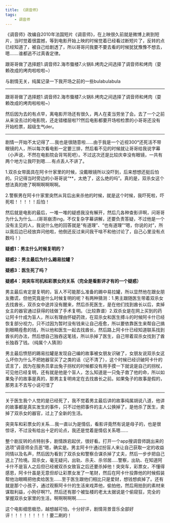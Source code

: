 ```yaml
---
title: 《调音师》
tags:
    - 调音师
---
```



《调音师》改编自2010年法国短片《调音师》，在上映很久前就是微博上刷到短片，当时觉着很震撼，等到电影开始上映的时候觉着已经看过断短片了，反转的点已经知道了，被自己给剧透了，所以哥哥问我要不要去看的时候犹犹豫豫不想去，嗯.......谁都逃不过真香定律。
<!--more-->
跟哥哥做了选择题1.调音师2.海市蜃楼7.火锅8.烤肉之间选择了调音师和烤肉（耍赖改成的烤肉啦啦啦~）

与剧情无关，纯属记录一下我开场之前的一些bulabulabula

--------------------------------------

跟哥哥做了选择题1.调音师2.海市蜃楼7.火锅8.烤肉之间选择了调音师和烤肉（耍赖改成的烤肉啦啦啦~）

然后因为去的有点早，离电影开场还有很久，两人在麦当劳坐了会。去了一个之前从来没去过的电影院，还走错楼层啦??然后电影都要开场啦检票的小哥哥还没有开始检票，超级生气der。

------------

剧情一开始不太记得了....我也是很随意啦......由于我是一个近视300°还死活不带眼镜的人，所以每次看电影一定要三排，然后看不见的时候就让哥哥给我说字幕（小声说，不然在电影院会背骂死吧）。不过这次还是比较庆幸没有眼镜，一共有两个地方让我吓到嗯.....有点丢人不讲了。

1.双杀女带面具在阿卡什家里的时候，没戴眼镜所以没吓到，后来想想还挺后怕的。只记得当时旁边的小哥哥说“**，太绝了，这么绝的吗”。真的是，双杀女这个想法真的绝了啊啊啊啊啊啊。

2.警察男在阿卡什家里突然从背后出来杀他的时候，就是这个时候，我吓死啦，吓死啦！！！！！后怕！

然后就是电影的最后，一堆一堆的疑惑我没有解开，然后几各种查影评啊，问哥哥为什么为什么....(哥哥崩溃ing，不仅复杂字幕讲解，还要负责答疑，不过他是一个没有主见的人，我说什么他的回答就是“有道理”、“也有道理”“嗯，你说的对”，所以我后边已经放弃问他啦，他倒还反过来问我干啥不和他讨论了，自己心里没有点数吗！）

**疑惑1：男主什么时候复明的？**

**疑惑2：男主最后为什么踢易拉罐？**

**疑惑3：医生死了吗？**

**疑惑4：突突车司机和彩票女的关系（完全是看影评才有的一个疑惑）**

男主最后肯定是复明的，盲人不可能那么准备的踢中易拉罐，所以显然他在跟女朋友撒谎，但他究竟是什么时候复明的呢？有两种猜测：1.男主跟随医生带着双杀女去找酋长，双杀女中途并没有醒来，然后杀死医生，是在他们找到酋长以后，卖掉女主的器官通过获得的钱做了手术复明。（比较靠谱）2.双杀女是在网上买到的药让阿卡什成为盲人，所以有理由怀疑药效，在双杀女和医生搏斗的时候阿卡什已经恢复部分视力，只不过因为暂时没有钱来让自己痊愈，所以要依靠医生来帮自己搞到眼睛痊愈的钱，所以他和医生一起去找酋长，然后路上阿卡什已经知道联系找到酋长的办法，然后想自己独吞这笔钱，所以杀掉了医生，自己带着双杀女找到了酋长独吞了钱。（纯属个人猜测）

男主最后愤怒的踢易拉罐是发现自己编的故事被女朋友识破了，女朋友说双杀女这么坏你为什么不把她器官买了之类的话（记不清了），这个时候已经识破阿卡什的谎言了，因为在服务员拿出兔子拐杖的时候都没有用手摸一下就说是自己的拐杖，可见他已经复明，还有就是他是个盲人，怎么知道是一只兔子救了他的命，所以如果兔子的故事是真的，那男主复明肯定在去找酋长之前。如果兔子的故事是假的，那男主不去写小说可惜了

-----------------

关于医生我个人觉的是已经死了，我不觉着男主最后讲的故事纯属胡说八道，他讲的故事都是真实发生的事件，只不过他把事件的主人公换掉了，是他杀了医生，卖掉了双杀女的器官，过上了全新的生活。

突突车和彩票女的关系....我一直以为是情侣，看影评竟然有说是母子的，也是很惊讶，不过没有给出十足的论点，我还是觉着是情侣关系嗯......

整个剧反转的点特别多，剧情跌宕起伏，很好看。打开一个app搜调音师跳出来的选项”调音师全员恶“嗯，确实是。男主阿卡什通过扮盲人来让自己获取一定的收益同情以及名声，然后因为看到了双杀女和警察合谋杀掉了丈夫，然后一步步把自己送上了险境。双杀女，毫无疑问，出轨、杀夫、杀邻居.....警察，出轨、在知道阿卡什不是盲人之后但已经被双杀女致盲之后还要杀掉他！突突车，彩票女，不懂得感恩，阿卡什虽是无意但却让彩票女发了一笔财，然后在阿卡什投靠他的时候假装帮他治眼睛把他卖给医生......至于医生跟他们相比只是爱财，想钱想疯掉了。还有就是那个小孩子，通过观察阿卡什的生活来戏弄他，偷拍他，然后用拍到的素材来谋取利益，小狗仔啊??。然后还有那个被坠楼的老太太据说是个偷窥狂，完全的掌握双杀女家里的生活，啊啊啊啊啊........

这个电影细思极恐，越想越可怕，十分好评，剧情背景音乐全部好评！！！！！！！！！要二刷的！

